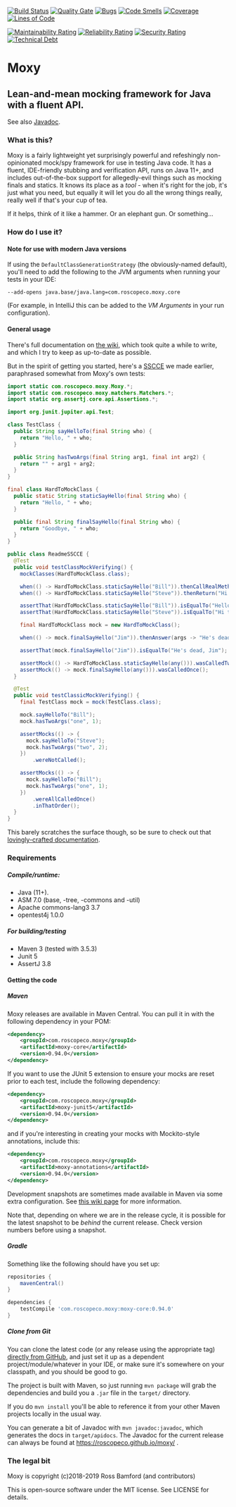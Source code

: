 [![Build Status](https://travis-ci.org/roscopeco/moxy.svg?branch=master)](https://travis-ci.org/roscopeco/moxy) [![Quality Gate](https://sonarcloud.io/api/project_badges/measure?project=com.roscopeco.moxy%3Amoxy&metric=alert_status)](https://sonarcloud.io/dashboard/index/com.roscopeco.moxy%3Amoxy) [![Bugs](https://sonarcloud.io/api/project_badges/measure?project=com.roscopeco.moxy%3Amoxy&metric=bugs)](https://sonarcloud.io/component_measures?id=com.roscopeco.moxy%3Amoxy&metric=bugs) [![Code Smells](https://sonarcloud.io/api/project_badges/measure?project=com.roscopeco.moxy%3Amoxy&metric=code_smells)](https://sonarcloud.io/component_measures?id=com.roscopeco.moxy%3Amoxy&metric=code_smells) [![Coverage](https://sonarcloud.io/api/project_badges/measure?project=com.roscopeco.moxy%3Amoxy&metric=coverage)](https://sonarcloud.io/component_measures?id=com.roscopeco.moxy%3Amoxy&metric=coverage) [![Lines of Code](https://sonarcloud.io/api/project_badges/measure?project=com.roscopeco.moxy%3Amoxy&metric=ncloc)](https://sonarcloud.io/component_measures?id=com.roscopeco.moxy%3Amoxy&metric=ncloc)

[![Maintainability Rating](https://sonarcloud.io/api/project_badges/measure?project=com.roscopeco.moxy%3Amoxy&metric=sqale_rating)](https://sonarcloud.io/component_measures?id=com.roscopeco.moxy%3Amoxy&metric=sqale_rating) [![Reliability Rating](https://sonarcloud.io/api/project_badges/measure?project=com.roscopeco.moxy%3Amoxy&metric=reliability_rating)](https://sonarcloud.io/component_measures?id=com.roscopeco.moxy%3Amoxy&metric=reliability_rating) [![Security Rating](https://sonarcloud.io/api/project_badges/measure?project=com.roscopeco.moxy%3Amoxy&metric=security_rating)](https://sonarcloud.io/component_measures?id=com.roscopeco.moxy%3Amoxy&metric=security_rating) [![Technical Debt](https://sonarcloud.io/api/project_badges/measure?project=com.roscopeco.moxy%3Amoxy&metric=sqale_index)](https://sonarcloud.io/component_measures?id=com.roscopeco.moxy%3Amoxy&metric=sqale_index)

# Moxy

## Lean-and-mean mocking framework for Java with a fluent API.

See also [Javadoc](https://roscopeco.github.io/moxy/).

### What is this?

Moxy is a fairly lightweight yet surprisingly powerful and refeshingly non-opinionated
mock/spy framework for use in testing Java code. It has a fluent, IDE-friendly stubbing
and verification API, runs on Java 11+, and includes out-of-the-box support for
allegedly-evil things such as mocking finals and statics. It knows its place as 
a _tool_ - when it's right for the job, it's just what you need, but equally it will
let you do all the wrong things really, really well if that's your cup of tea.

If it helps, think of it like a hammer. Or an elephant gun. Or something... 

### How do I use it?

#### Note for use with modern Java versions

If using the `DefaultClassGenerationStrategy` (the obviously-named default), you'll need to add the 
following to the JVM arguments when running your tests in your IDE:

```
--add-opens java.base/java.lang=com.roscopeco.moxy.core
```

(For example, in IntelliJ this can be added to the _VM Arguments_ in your run configuration).

#### General usage

There's full documentation on [the wiki](https://github.com/roscopeco/moxy/wiki),
which took quite a while to write, and which I try to keep as up-to-date as 
possible.

But in the spirit of getting you started, here's a [SSCCE](http://sscce.org/) we
made earlier, paraphrased somewhat from Moxy's own tests:

```java
import static com.roscopeco.moxy.Moxy.*;
import static com.roscopeco.moxy.matchers.Matchers.*;
import static org.assertj.core.api.Assertions.*;

import org.junit.jupiter.api.Test;

class TestClass {
  public String sayHelloTo(final String who) {
    return "Hello, " + who;
  }

  public String hasTwoArgs(final String arg1, final int arg2) {
    return "" + arg1 + arg2;
  }
}

final class HardToMockClass {
  public static String staticSayHello(final String who) {
    return "Hello, " + who;
  }

  public final String finalSayHello(final String who) {
    return "Goodbye, " + who;
  }
}

public class ReadmeSSCCE {
  @Test
  public void testClassMockVerifying() {
    mockClasses(HardToMockClass.class);

    when(() -> HardToMockClass.staticSayHello("Bill")).thenCallRealMethod();
    when(() -> HardToMockClass.staticSayHello("Steve")).thenReturn("Hi there, Steve!");

    assertThat(HardToMockClass.staticSayHello("Bill")).isEqualTo("Hello, Bill");
    assertThat(HardToMockClass.staticSayHello("Steve")).isEqualTo("Hi there, Steve!");

    final HardToMockClass mock = new HardToMockClass();

    when(() -> mock.finalSayHello("Jim")).thenAnswer(args -> "He's dead, Jim");

    assertThat(mock.finalSayHello("Jim")).isEqualTo("He's dead, Jim");

    assertMock(() -> HardToMockClass.staticSayHello(any())).wasCalledTwice();
    assertMock(() -> mock.finalSayHello(any())).wasCalledOnce();
  }

  @Test
  public void testClassicMockVerifying() {
    final TestClass mock = mock(TestClass.class);

    mock.sayHelloTo("Bill");
    mock.hasTwoArgs("one", 1);

    assertMocks(() -> {
      mock.sayHelloTo("Steve");
      mock.hasTwoArgs("two", 2);
    })
        .wereNotCalled();

    assertMocks(() -> {
      mock.sayHelloTo("Bill");
      mock.hasTwoArgs("one", 1);
    })
        .wereAllCalledOnce()
        .inThatOrder();
  }
}
```

This barely scratches the surface though, so be sure to check out that [lovingly-crafted documentation](https://github.com/roscopeco/moxy/wiki).
  
### Requirements

##### Compile/runtime:

* Java (11+).
* ASM 7.0 (base, -tree, -commons and -util)
* Apache commons-lang3 3.7
* opentest4j 1.0.0

##### For building/testing

* Maven 3 (tested with 3.5.3)
* Junit 5
* AssertJ 3.8

#### Getting the code

##### Maven 

Moxy releases are available in Maven Central. You can pull it in with the 
following dependency in your POM:

```xml
<dependency>
	<groupId>com.roscopeco.moxy</groupId>
	<artifactId>moxy-core</artifactId>
	<version>0.94.0</version>
</dependency>
```

If you want to use the JUnit 5 extension to ensure your mocks are reset prior
to each test, include the following dependency:

```xml
<dependency>
	<groupId>com.roscopeco.moxy</groupId>
	<artifactId>moxy-junit5</artifactId>
	<version>0.94.0</version>
</dependency>
```

and if you're interesting in creating your mocks with Mockito-style annotations,
include this:

```xml
<dependency>
	<groupId>com.roscopeco.moxy</groupId>
	<artifactId>moxy-annotations</artifactId>
	<version>0.94.0</version>
</dependency>
```

Development snapshots are sometimes made available in Maven via some extra
configuration. See [this wiki page](https://github.com/roscopeco/moxy/wiki/Maven-Coordinates)
for more information.

Note that, depending on where we are in the release cycle, it is possible for the
latest snapshot to be _behind_ the current release. Check version numbers before
using a snapshot.

##### Gradle

Something like the following should have you set up:

```groovy
repositories {
    mavenCentral()
}

dependencies {
    testCompile 'com.roscopeco.moxy:moxy-core:0.94.0'
}
```

##### Clone from Git

You can clone the latest code (or any release using the appropriate tag) 
[directly from GitHub](https://github.com/roscopeco/moxy), and just set it
up as a dependent project/module/whatever in your IDE, or make sure it's 
somewhere on your classpath, and you should be good to go. 

The project is built with Maven, so just running `mvn package` will grab 
the dependencies and build you a `.jar` file in the `target/` directory.

If you do `mvn install` you'll be able to reference it from your other
Maven projects locally in the usual way.

You can generate a bit of Javadoc with `mvn javadoc:javadoc`,
which generates the docs in `target/apidocs`. The Javadoc for the current
release can always be found at https://roscopeco.github.io/moxy/ .

### The legal bit

Moxy is copyright (c)2018-2019 Ross Bamford (and contributors)

This is open-source software under the MIT license. See LICENSE for details.
